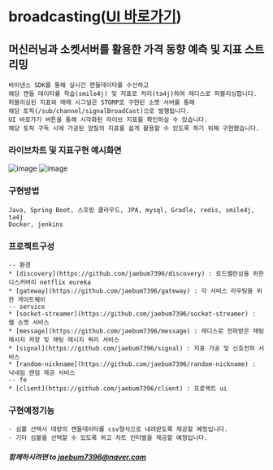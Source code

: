 # broadcasting([UI 바로가기](http://jaebum7396.iptime.org:3000/broadcast/main))

## 머신러닝과 소켓서버를 활용한 가격 동향 예측 및 지표 스트리밍
    바이낸스 SDK를 통해 실시간 캔들데이타를 수신하고  
    해당 캔들 데이타를 학습(smile4j) 및 지표로 처리(ta4j)하여 레디스로 퍼블리싱합니다.  
    퍼블리싱된 지표와 매매 시그널은 STOMP로 구현된 소켓 서버를 통해  
    해당 토픽(/sub/channel/signalBroadCast)으로 발행됩니다.
    UI 바로가기 버튼을 통해 시각화된 라이브 지표를 확인하실 수 있습니다.
    해당 토픽 구독 시에 가공된 양질의 지표를 쉽게 활용할 수 있도록 하기 위해 구현했습니다. 

### 라이브차트 및 지표구현 예시화면
![image](https://github.com/user-attachments/assets/4795bf8e-0c52-4b92-816d-ad8d646bc7ed)
![image](https://github.com/user-attachments/assets/0876e7d1-fffb-47f8-86c3-990405001d9c)

### 구현방법
```
Java, Spring Boot, 스프링 클라우드, JPA, mysql, Gradle, redis, smile4j, ta4j
Docker, jenkins
```

### 프로젝트구성  
```
-- 환경
* [discovery](https://github.com/jaebum7396/discovery) : 로드밸런싱을 위한 디스커버리 netflix eureka
* [gateway](https://github.com/jaebum7396/gateway) : 각 서비스 라우팅을 위한 게이트웨이
-- service
* [socket-streamer](https://github.com/jaebum7396/socket-streamer) : 웹 소켓 서비스
* [message](https://github.com/jaebum7396/message) : 레디스로 전파받은 채팅 메시지 저장 및 채팅 메시지 쿼리 서비스
* [signal](https://github.com/jaebum7396/signal) : 지표 가공 및 신호전파 서비스
* [random-nickname](https://github.com/jaebum7396/random-nickname) : 닉네임 랜덤 제공 서비스
-- fe
* [client](https://github.com/jaebum7396/client) : 프로젝트 ui
```
### 구현예정기능
    - 심볼 선택시 대량의 캔들데이타를 csv형식으로 내려받도록 제공할 예정입니다.
    - 기타 심볼을 선택할 수 있도록 하고 차트 인터벌을 제공할 예정입니다.
  
##### 함께하시려면 to [jaebum7396@naver.com](jaebum7396@naver.com)



